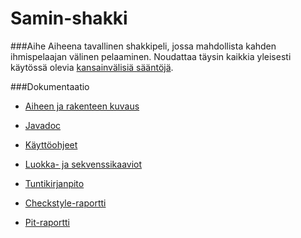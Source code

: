 # Samin-shakki

###Aihe
Aiheena tavallinen shakkipeli, jossa mahdollista kahden ihmispelaajan välinen pelaaminen. Noudattaa täysin kaikkia yleisesti käytössä olevia [kansainvälisiä sääntöjä](https://en.wikipedia.org/wiki/Rules_of_chess ).

###Dokumentaatio
- [Aiheen ja rakenteen kuvaus](dokumentaatio/Aihemäärittely.md)

- [Javadoc](https://htmlpreview.github.io/?https://github.com/salsam/Samin-shakki/blob/master/dokumentaatio/site/apidocs/index.html)

- [Käyttöohjeet](dokumentaatio/Käyttöohjeet.md)

- [Luokka- ja sekvenssikaaviot](dokumentaatio/aiheenKuvausJaRakenne.md)

- [Tuntikirjanpito](dokumentaatio/Tuntikirjanpito.md)

- [Checkstyle-raportti](https://htmlpreview.github.io/?https://github.com/salsam/Samin-shakki/blob/master/dokumentaatio/site/checkstyle.html)

- [Pit-raportti](https://htmlpreview.github.io/?https://github.com/salsam/Samin-shakki/blob/master/dokumentaatio/pit/201606222220/index.html)




